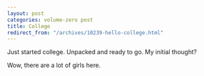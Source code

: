 ```yaml
---
layout: post
categories: volume-zero post
title: College
redirect_from: "/archives/10239-hello-college.html"
---
```



Just started college. Unpacked and ready to go. My initial thought?

Wow, there are a lot of girls here.
